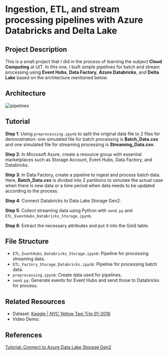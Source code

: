 # Ingestion, ETL, and stream processing pipelines with Azure Databricks and Delta Lake

## Project Description

This is a small project that I did in the process of learning the subject **Cloud Computing** at UIT. In this one, I built simple pipelines for batch and stream 
processing using **Event Hubs**, **Data Factory**, **Azure Databricks**, and **Delta Lake** based on the architecture mentioned below.

## Architecture 

![pipelines](https://github.com/ngochien1007/yellow-tripdata/assets/154615929/48fc1c15-9560-44a0-8d2e-7f1401b1297f)

## Tutorial

**Step 1**: Using `preprocessing.ipynb` to split the original data file to 2 files for demonstration: one simulated file for batch processing is **Batch_Data.csv** and one simulated file for streaming processing is **Streaming_Data.csv**.

**Step 2**: In Microsoft Azure, create a resource group with essential marketplaces such as Storage Account, Event Hubs, Data Factory, and Databricks.

**Step 3**: In Data Factory, create a pipeline to ingest and process batch data. Here, **Batch_Data.csv** is divided into 2 partitions to simulate the actual case when there is new data or a time period when data needs to be updated according to the process.

**Step 4**: Connect Databricks to Data Lake Storage Gen2.

**Step 5**: Collect streaming data using Python with `send.py` and `ETL_EventHubs_Databricks_Storage.ipynb`.

**Step 6**: Extract the necessary attributes and put it into the Gold table.

## File Structure

- `ETL_EventHubs_Databricks_Storage.ipynb`: Pipeline for processing streaming data.
- `ETL_Factory_Storage_Databricks.ipynb`: Pipeline for processing batch data.
- `preprocessing.ipynb`: Create data used for pipelines.
- `send.py`: Generate events for Event Hubs and send those to Databricks for process.

## Related Resources
- Dataset: [Kaggle | NYC Yellow Taxi Trip 01-2016](https://www.kaggle.com/datasets/elemento/nyc-yellow-taxi-trip-data?select=yellow_tripdata_2016-01.csv)
- Video Demo:

## References
[Tutorial: Connect to Azure Data Lake Storage Gen2](https://learn.microsoft.com/en-us/azure/databricks/getting-started/connect-to-azure-storage)
